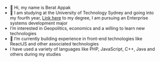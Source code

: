 - 👋 Hi, my name is Berat Appak
- 👀 I am studying at the University of Technology Sydney and going into my fourth year, [Link here](https://www.uts.edu.au/study/find-a-course/bachelor-science-information-technology-diploma-information-technology-professional-practice) to my degree, I am pursuing an Enterprise systems development major
- I’m interested in Geopolitics, economics and a willing to learn new technologies
- 🌱 I’m currently building experience in front-end technologies like ReactJS and other associated technologies
- I have used a variety of languages like PHP, JavaScript, C++, Java and others during my studies 


<!---
Andromodous/Andromodous is a ✨ special ✨ repository because its `README.md` (this file) appears on your GitHub profile.
You can click the Preview link to take a look at your changes.
--->

